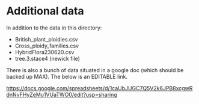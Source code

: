 # Additional data

In addition to the data in this directory:
- British_plant_ploidies.csv
- Cross_ploidy_families.csv
- HybridFlora230620.csv
- tree.3.stace4 (newick file)

There is also a bunch of data situated in a google doc (which should be backed up MAX). The below is an EDITABLE link.

https://docs.google.com/spreadsheets/d/1caUbJUGC7Q5V2k6JPB8xcgwRdnNvFHyZeMu1VUaTWO0/edit?usp=sharing